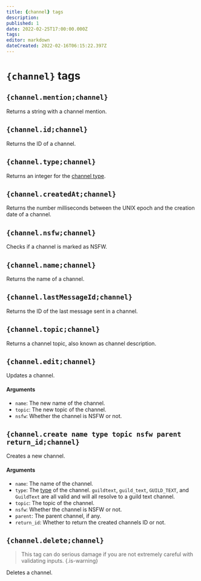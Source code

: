 ```yaml
---
title: {channel} tags
description: 
published: 1
date: 2022-02-25T17:00:00.000Z
tags: 
editor: markdown
dateCreated: 2022-02-16T06:15:22.397Z
---
```


# `{channel}` tags

## `{channel.mention;channel}`

Returns a string with a channel mention.

## `{channel.id;channel}`

Returns the ID of a channel.

## `{channel.type;channel}`

Returns an integer for the [channel type](https://discord.com/developers/docs/resources/channel#channel-object-channel-types).

## `{channel.createdAt;channel}`

Returns the number milliseconds between the UNIX epoch and the creation date of a channel.

## `{channel.nsfw;channel}`

Checks if a channel is marked as NSFW.

## `{channel.name;channel}`

Returns the name of a channel.

## `{channel.lastMessageId;channel}`

Returns the ID of the last message sent in a channel.

## `{channel.topic;channel}`

Returns a channel topic, also known as channel description.

## `{channel.edit;channel}`

Updates a channel.

#### Arguments
- `name`: The new name of the channel.
- `topic`: The new topic of the channel.
- `nsfw`: Whether the channel is NSFW or not.

## `{channel.create name type topic nsfw parent return_id;channel}`

Creates a new channel. 

#### Arguments
- `name`: The name of the channel.
- `type`: The [type](https://discord.com/developers/docs/resources/channel#channel-object-channel-types) of the channel. `guildtext`, `guild_text`, `GUILD_TEXT`, and `GuildText` are all valid and will all resolve to a guild text channel.
- `topic`: The topic of the channel.
- `nsfw`: Whether the channel is NSFW or not.
- `parent`: The parent channel, if any.
- `return_id`: Whether to return the created channels ID or not.

## `{channel.delete;channel}`

> This tag can do serious damage if you are not extremely careful with validating inputs. {.is-warning}

Deletes a channel.
